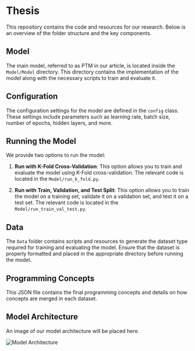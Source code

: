 # Thesis

This repository contains the code and resources for our research. Below is an overview of the folder structure and the key components.

## Model

The main model, referred to as PTM in our article, is located inside the `Model/Model` directory. This directory contains the implementation of the model along with the necessary scripts to train and evaluate it.

## Configuration

The configuration settings for the model are defined in the `config` class. These settings include parameters such as learning rate, batch size, number of epochs, hidden layers, and more.

## Running the Model

We provide two options to run the model:

1. **Run with K-Fold Cross-Validation**: This option allows you to train and evaluate the model using K-Fold cross-validation. The relevant code is located in the `Model/run_k_fold.py`.

2. **Run with Train, Validation, and Test Split**: This option allows you to train the model on a training set, validate it on a validation set, and test it on a test set. The relevant code is located in the `Model/run_train_val_test.py`.

## Data

The `Data` folder contains scripts and resources to generate the dataset type required for training and evaluating the model. Ensure that the dataset is properly formatted and placed in the appropriate directory before running the model.

## Programming Concepts
This JSON file contains the final programming concepts and details on how concepts are merged in each dataset.

## Model Architecture

An image of our model architecture will be placed here.

![Model Architecture](path/to/your/image.png)